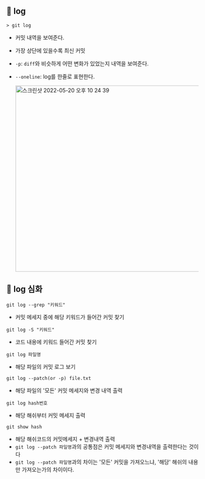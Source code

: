## 🥕 log

```
> git log
```

- 커밋 내역을 보여준다.
- 가장 상단에 있을수록 최신 커밋
- `-p`: `diff`와 비슷하게 어떤 변화가 있었는지 내역을 보여준다.
- `--oneline`: log를 한줄로 표현한다.

  <img width="487" alt="스크린샷 2022-05-20 오후 10 24 39" src="https://user-images.githubusercontent.com/69448900/169537437-24658930-ff3d-4add-aadd-38365da442e4.png">

## 🍳 log 심화

```
git log --grep "키워드"
```

- 커밋 메세지 중에 해당 키워드가 들어간 커밋 찾기

```
git log -S "키워드"
```

- 코드 내용에 키워드 들어간 커밋 찾기

```
git log 파일명
```

- 해당 파일의 커밋 로그 보기

```
git log --patch(or -p) file.txt
```

- 해당 파일의 '모든' 커밋 메세지와 변경 내역 출력

```
git log hash번호
```

- 해당 해쉬부터 커밋 메세지 출력

```
git show hash
```

- 해당 해쉬코드의 커밋메세지 + 변경내역 출력
- `git log --patch 파일명`과의 공통점은 커밋 메세지와 변경내역을 출력한다는 것이다
- `git log --patch 파일명`과의 차이는 '모든' 커밋을 가져오느냐, '해당' 해쉬의 내용만 가져오는가의 차이이다.
